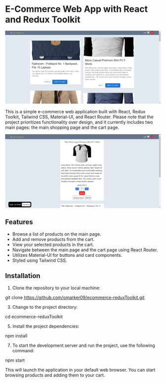 # E-Commerce Web App with React and Redux Toolkit

![E-Commerce App Screenshot](src/componnent/main.png)

This is a simple e-commerce web application built with React, Redux Toolkit, Tailwind CSS, Material-UI, and React Router. Please note that the project prioritizes functionality over design, and it currently includes two main pages: the main shopping page and the cart page.

![E-Commerce App Screenshot](src/componnent/cart.png)

## Features

- Browse a list of products on the main page.
- Add and remove products from the cart.
- View your selected products in the cart.
- Navigate between the main page and the cart page using React Router.
- Utilizes Material-UI for buttons and card components.
- Styled using Tailwind CSS.

## Installation

1. Clone the repository to your local machine:

git clone https://github.com/omarker09/ecommerce-reduxToolkit.git

3. Change to the project directory:

cd ecommerce-reduxToolkit

5. Install the project dependencies:

npm install

7. To start the development server and run the project, use the following command:

npm start

This will launch the application in your default web browser. You can start browsing products and adding them to your cart.



